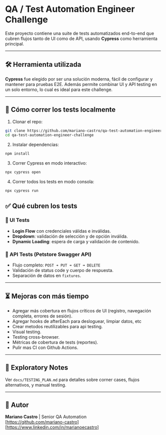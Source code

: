 # QA / Test Automation Engineer Challenge

Este proyecto contiene una suite de tests automatizados end-to-end que cubren flujos tanto de UI como de API, usando **Cypress** como herramienta principal.

---

## 🛠️ Herramienta utilizada

**Cypress** fue elegido por ser una solución moderna, fácil de configurar y mantener para pruebas E2E. Además permite combinar UI y API testing en un solo entorno, lo cual es ideal para este challenge.

---

## 🚀 Cómo correr los tests localmente

1. Clonar el repo:

```bash
git clone https://github.com/mariano-castro/qa-test-automation-engineer-challenge.git
cd qa-test-automation-engineer-challenge
```

2. Instalar dependencias:

```bash
npm install
```

3. Correr Cypress en modo interactivo:

```bash
npx cypress open
```

4. Correr todos los tests en modo consola:

```bash
npx cypress run
```

## ✅ Qué cubren los tests

### 🧪 UI Tests
- **Login Flow** con credenciales válidas e inválidas.
- **Dropdown**: validación de selección y de opción inválida.
- **Dynamic Loading**: espera de carga y validación de contenido.

### 🔄 API Tests (Petstore Swagger API)
- Flujo completo: `POST ➜ PUT ➜ GET ➜ DELETE`
- Validación de status code y cuerpo de respuesta.
- Separación de datos en `fixtures`.

---

## ⏳ Mejoras con más tiempo

- Agregar más cobertura en flujos críticos de UI (registro, navegación completa, errores de sesión).
- Agregar hooks de afterEach para desloguear, limpiar datos, etc
- Crear metodos reutilizables para api testing.
- Visual testing.
- Testing cross-browser.
- Métricas de cobertura de tests (reportes).
- Pulir mas CI con Github Actions.

---

## 📎 Exploratory Notes

Ver `docs/TESTING_PLAN.md` para detalles sobre corner cases, flujos alternativos, y manual testing.

---

## 🧪 Autor

**Mariano Castro** | Senior QA Automation  
[https://github.com/mariano-castro]
[https://www.linkedin.com/in/marianoecastro]